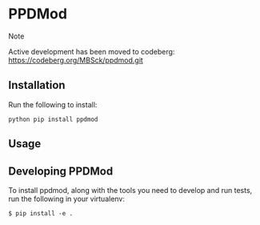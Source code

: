 # PPDMod
> [!NOTE]
> Active development has been moved to codeberg: https://codeberg.org/MBSck/ppdmod.git

## Installation
Run the following to install:
```
python pip install ppdmod
```
## Usage
## Developing PPDMod
To install ppdmod, along with the tools you need to develop and run tests,
run the following in your virtualenv:

```
$ pip install -e .
```

